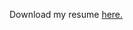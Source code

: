 Download my resume <a href="https://www.dropbox.com/scl/fi/wkr0o83itxzyrk4vomhqg/resume_251016.pdf?rlkey=3hacv4pmf7kyrm4cmhjwa58ld&st=pqga1aah&dl=0">here.</a>
